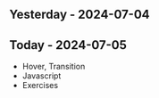 
## Yesterday - 2024-07-04




## Today - 2024-07-05

* Hover, Transition
* Javascript
* Exercises


